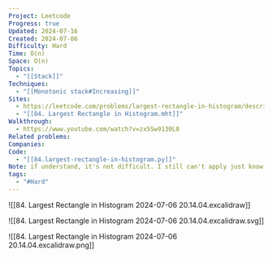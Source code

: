 ```yaml
---
Project: Leetcode
Progress: true
Updated: 2024-07-16
Created: 2024-07-06
Difficulty: Hard
Time: O(n)
Space: O(n)
Topics:
  - "[[Stack]]"
Techniques:
  - "[[Monotonic stack#Increasing]]"
Sites:
  - https://leetcode.com/problems/largest-rectangle-in-histogram/description/
  - "[[84. Largest Rectangle in Histogram.mht]]"
Walkthrough:
  - https://www.youtube.com/watch?v=zx5Sw9130L0
Related problems: 
Companies: 
Code:
  - "[[84.largest-rectangle-in-histogram.py]]"
Note: if understand, it's not difficult. I still can't apply just know how to fix it.
tags:
  - "#Hard"
---
```


![[84. Largest Rectangle in Histogram 2024-07-06 20.14.04.excalidraw]]



![[84. Largest Rectangle in Histogram 2024-07-06 20.14.04.excalidraw.svg]]

![[84. Largest Rectangle in Histogram 2024-07-06 20.14.04.excalidraw.png]]
